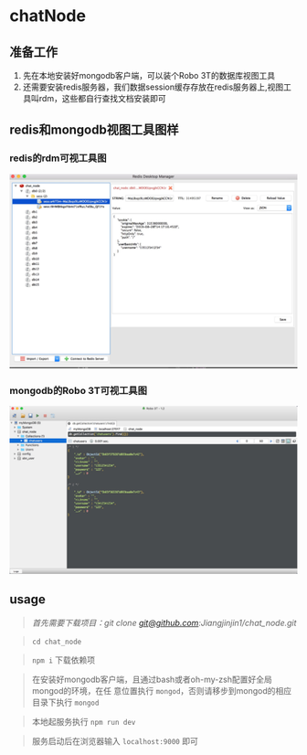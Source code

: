# chatNode

## 准备工作

  1. 先在本地安装好mongodb客户端，可以装个Robo 3T的数据库视图工具
  2. 还需要安装redis服务器，我们数据session缓存存放在redis服务器上,视图工具叫rdm，这些都自行查找文档安装即可
  
## redis和mongodb视图工具图样

  ### redis的rdm可视工具图
  ![](readmeImages/redis.jpg)

  ### mongodb的Robo 3T可视工具图
  ![](readmeImages/mongodb.jpg)

## usage

> *首先需要下载项目：git clone git@github.com:Jiangjinjin1/chat_node.git*

> `cd chat_node`

> `npm i` 下载依赖项

> 在安装好mongodb客户端，且通过bash或者oh-my-zsh配置好全局mongod的环境，在任   意位置执行 `mongod`，否则请移步到mongod的相应目录下执行 `mongod`

> 本地起服务执行 `npm run dev`

> 服务启动后在浏览器输入 `localhost:9000` 即可

   
